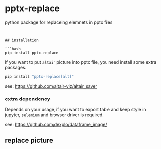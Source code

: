 # pptx-replace

python package for replaceing elemnets in pptx files


```


## installation

```bash
pip install pptx-replace
```

If you want to put `altair` picture into pptx file, you need install some extra packages.

```bash
pip install "pptx-replace[alt]"
```
see: <https://github.com/altair-viz/altair_saver>

### extra dependency

Depends on your usage, if you want to export table and keep style in jupyter, `selemium` and browser driver is required.

see: <https://github.com/dexplo/dataframe_image/>

## replace picture

```python

```
